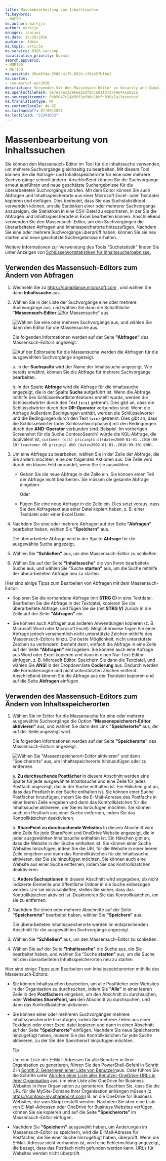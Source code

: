 ```yaml
---
title: Massenbearbeitung von Inhaltssuchen
f1.keywords:
- NOCSH
ms.author: markjjo
author: markjjo
manager: laurawi
ms.date: 12/29/2016
audience: Admin
ms.topic: article
ms.service: O365-seccomp
localization_priority: Normal
search.appverid:
- MOE150
- MET150
ms.assetid: 39e4654a-9588-41f6-892b-c33ab57bfbe2
ms.custom:
- seo-marvel-apr2020
description: Verwenden Sie den Massensuch-Editor im Security and Compliance Center, um die Abfrage- und Inhaltsspeicherorte für eine oder mehrere Inhaltssuchen schnell zu ändern.
ms.openlocfilehash: be7e37ec22966e16dfa3c6d1f37a34e6441e632a
ms.sourcegitcommit: 5db5047c24b56f3af90c2bc5c830a7a13eeeccad
ms.translationtype: MT
ms.contentlocale: de-DE
ms.lasthandoff: 07/09/2021
ms.locfileid: "53341032"
---
```

# <a name="bulk-edit-content-searches"></a>Massenbearbeitung von Inhaltssuchen

Sie können den Massensuch-Editor im Tool für die Inhaltssuche verwenden, um mehrere Suchvorgänge gleichzeitig zu bearbeiten. Mit diesem Tool können Sie die Abfrage- und Inhaltsspeicherorte für eine oder mehrere Suchvorgänge schnell ändern. Anschließend können Sie die Suchvorgänge erneut ausführen und neue geschätzte Suchergebnisse für die überarbeiteten Suchvorgänge abrufen. Mit dem Editor können Sie auch Abfragen und Inhaltsspeicherorte aus einer Microsoft Excel- oder Textdatei kopieren und einfügen. Dies bedeutet, dass Sie das Suchstatistiktool verwenden können, um die Statistiken einer oder mehrerer Suchvorgänge anzuzeigen, die Statistiken in eine CSV-Datei zu exportieren, in der Sie die Abfragen und Inhaltsspeicherorte in Excel bearbeiten können. Anschließend verwenden Sie den Massensuch-Editor, um den Suchvorgängen die überarbeiteten Abfragen und Inhaltsspeicherorte hinzuzufügen. Nachdem Sie eine oder mehrere Suchvorgänge überprüft haben, können Sie sie neu starten und neue geschätzte Suchergebnisse erhalten.

Weitere Informationen zur Verwendung des Tools "Suchstatistik" finden Sie unter Anzeigen von [Schlüsselwortstatistiken für Inhaltssuchergebnisse.](view-keyword-statistics-for-content-search.md)

## <a name="use-the-bulk-search-editor-to-change-queries"></a>Verwenden des Massensuch-Editors zum Ändern von Abfragen

1. Wechseln Sie zu <https://compliance.microsoft.com> , und wählen Sie dann **Inhaltssuche** aus.

2. Wählen Sie in der Liste der Suchvorgänge eine oder mehrere Suchvorgänge aus, und wählen Sie dann die Schaltfläche **"Massensuch-Editor** ![ für Massensuche" ](../media/1ddb3d18-2f00-4a7b-98a6-817ca5ec7014.png) aus.

    ![Wählen Sie eine oder mehrere Suchvorgänge aus, und wählen Sie dann den Editor für die Massensuche aus.](../media/600c9716-89a2-4451-b111-fa7cfaad2006.png)

    Die folgenden Informationen werden auf der Seite **"Abfragen"** des Massensuch-Editors angezeigt.

    ![Auf der Editorseite für die Massensuche werden die Abfragen für die ausgewählten Suchvorgänge angezeigt.](../media/189659af-cc78-4479-b0bc-a93decad2f6c.png)

    a. In der **Suchspalte** wird der Name der Inhaltssuche angezeigt. Wie bereits erwähnt, können Sie die Abfrage für mehrere Suchvorgänge bearbeiten.

    b. In der Spalte **Abfrage** wird die Abfrage für die inhaltssuche angezeigt, die in der Spalte **Suche** aufgeführt ist. Wenn die Abfrage mithilfe des Schlüsselwortlistenfeatures erstellt wurde, werden die Schlüsselwörter durch den Text **`(c:s)`** getrennt. Dies gibt an, dass die Schlüsselwörter durch den **OR-Operator** verbunden sind. Wenn die Abfrage Außerdem Bedingungen enthält, werden die Schlüsselwörter und die Bedingungen durch den Text **`(c:c)`** getrennt. Dies gibt an, dass die Schlüsselwörter (oder Schlüsselwortphasen) mit den Bedingungen durch den **AND-Operator** verbunden sind. Beispiel: Im vorherigen Screenshot für die Suche ContosoSearch1 würde die KQL-Abfrage, die äquivalent ist, `customer (c:s) pricing(c:c)(date=2000-01-01..2016-09-30)`  `(customer OR pricing) AND (date=2002-01-01..2016-09-30)` sein.

3. Um eine Abfrage zu bearbeiten, wählen Sie in der Zelle der Abfrage, die Sie ändern möchten, eine der folgenden Aktionen aus. Die Zelle wird durch ein blaues Feld umrandet, wenn Sie sie auswählen.

   - Geben Sie die neue Abfrage in die Zelle ein. Sie können einen Teil der Abfrage nicht bearbeiten. Sie müssen die gesamte Abfrage eingeben.

      Oder

   - Fügen Sie eine neue Abfrage in die Zelle ein. Dies setzt voraus, dass Sie den Abfragetext aus einer Datei kopiert haben, z. B. einer Textdatei oder einer Excel Datei.

4. Nachdem Sie eine oder mehrere Abfragen auf der Seite **"Abfragen"** bearbeitet haben, wählen Sie **"Speichern"** aus.

    Die überarbeitete Abfrage wird in der Spalte **Abfrage** für die ausgewählte Suche angezeigt.

5. Wählen Sie **"Schließen"** aus, um den Massensuch-Editor zu schließen.

6. Wählen Sie auf der Seite **"Inhaltssuche"** die von Ihnen bearbeitete Suche aus, und wählen Sie "Suche **starten"** aus, um die Suche mithilfe der überarbeiteten Abfrage neu zu starten.

Hier sind einige Tipps zum Bearbeiten von Abfragen mit dem Massensuch-Editor:

- Kopieren Sie die vorhandene Abfrage (mit **STRG C)** in eine Textdatei. Bearbeiten Sie die Abfrage in der Textdatei, kopieren Sie die überarbeitete Abfrage, und fügen Sie sie (mit **STRG V)** zurück in die Zelle auf der Seite **"Abfragen"** ein.

- Sie können auch Abfragen aus anderen Anwendungen kopieren (z. B. Microsoft Word oder Microsoft Excel). Möglicherweise fügen Sie einer Abfrage jedoch versehentlich nicht unterstützte Zeichen mithilfe des Massensuch-Editors hinzu. Die beste Möglichkeit, nicht unterstützte Zeichen zu verhindern, besteht darin, einfach die Abfrage in eine Zelle auf der Seite **"Abfragen"** einzugeben. Sie können auch eine Abfrage aus Word oder Excel kopieren und dann in einen Nur-Text-Editor einfügen, z. B. Microsoft Editor. Speichern Sie dann die Textdatei, und wählen Sie **ANSI** in der Dropdownliste **Codierung** aus. Dadurch werden alle Formatierungen und nicht unterstützten Zeichen entfernt. Anschließend können Sie die Abfrage aus der Textdatei kopieren und auf die Seite **Abfragen** einfügen.

## <a name="use-the-bulk-search-editor-to-change-content-locations"></a>Verwenden des Massensuch-Editors zum Ändern von Inhaltsspeicherorten

1. Wählen Sie im Editor für die Massensuche für eine oder mehrere ausgewählte Suchvorgänge die Option **"Massenspeicherort-Editor aktivieren"** aus, und wählen Sie dann den Link **"Speicherorte"** aus, der auf der Seite angezeigt wird.

    Die folgenden Informationen werden auf der Seite **"Speicherorte"** des Massensuch-Editors angezeigt.

    ![Wählen Sie "Massenspeicherort-Editor aktivieren" und dann "Speicherorte" aus, um Inhaltsspeicherorte hinzuzufügen oder zu entfernen.](../media/a5a468ce-bd63-4c53-bc37-ff64cf769e59.png)

    a. **Zu durchsuchende Postfächer** In diesem Abschnitt werden eine Spalte für jede ausgewählte Inhaltssuche und eine Zeile für jedes Postfach angezeigt, das in der Suche enthalten ist. Ein Häkchen gibt an, dass das Postfach in der Suche enthalten ist. Sie können einer Suche Postfächer hinzufügen, indem Sie die E-Mail-Adresse des Postfachs in einer leeren Zeile eingeben und dann das Kontrollkästchen für die Inhaltssuche aktivieren, der Sie es hinzufügen möchten. Sie können auch ein Postfach aus einer Suche entfernen, indem Sie das Kontrollkästchen deaktivieren.

    b. **SharePoint zu durchsuchende Websites** In diesem Abschnitt wird eine Zeile für jede SharePoint und OneDrive Website angezeigt, die in jeder ausgewählten Inhaltssuche enthalten ist. Ein Häkchen gibt an, dass die Website in der Suche enthalten ist. Sie können einer Suche Websites hinzufügen, indem Sie die URL für die Website in einer leeren Zeile eingeben und dann das Kontrollkästchen für die Inhaltssuche aktivieren, der Sie sie hinzufügen möchten. Sie können auch eine Website aus einer Suche entfernen, indem Sie das Kontrollkästchen deaktivieren.

    c. **Andere Suchoptionen** In diesem Abschnitt wird angegeben, ob nicht indizierte Elemente und öffentliche Ordner in die Suche einbezogen werden. Um sie einzuschließen, stellen Sie sicher, dass das Kontrollkästchen aktiviert ist. Deaktivieren Sie das Kontrollkästchen, um sie zu entfernen.

2. Nachdem Sie einen oder mehrere Abschnitte auf der Seite **"Speicherorte"** bearbeitet haben, wählen Sie **"Speichern"** aus.

    Die überarbeiteten Inhaltsspeicherorte werden im entsprechenden Abschnitt für die ausgewählten Suchvorgänge angezeigt.

3. Wählen Sie **"Schließen"** aus, um den Massensuch-Editor zu schließen.

4. Wählen Sie auf der Seite **"Inhaltssuche"** die Suche aus, die Sie bearbeitet haben, und wählen Sie "Suche **starten"** aus, um die Suche mit den überarbeiteten Inhaltsspeicherorten neu zu starten.

Hier sind einige Tipps zum Bearbeiten von Inhaltsspeicherorten mithilfe des Massensuch-Editors:

- Sie können Inhaltssuchen bearbeiten, um alle Postfächer oder Websites in der Organisation zu durchsuchen, indem Sie **"Alle"** in einer leeren Zeile in den **Postfächern** eingeben, um den Abschnitt zu durchsuchen, oder **Websites SharePoint, um** den Abschnitt zu durchsuchen, und dann das Kontrollkästchen aktivieren.

- Sie können einer oder mehreren Suchvorgängen mehrere Inhaltsspeicherorte hinzufügen, indem Sie mehrere Zeilen aus einer Textdatei oder einer Excel datei kopieren und dann in einen Abschnitt auf der Seite **"Speicherorte"** einfügen. Nachdem Sie neue Speicherorte hinzugefügt haben, müssen Sie das Kontrollkästchen für jede Suche aktivieren, zu der Sie den Speicherort hinzufügen möchten.

    > [!TIP]
    > Um eine Liste der E-Mail-Adressen für alle Benutzer in Ihrer Organisation zu generieren, führen Sie den PowerShell-Befehl in Schritt 2 in [Schritt 2: Generieren einer Liste von Benutzern](search-the-mailbox-and-onedrive-for-business-for-a-list-of-users.md#step-2-generate-a-list-of-users)aus. Oder führen Sie die Schritte unter [Abrufen einer Liste aller Benutzer-OneDrive-URLs in Ihrer Organisation](/onedrive/list-onedrive-urls) aus, um eine Liste aller OneDrive for Business Websites in Ihrer Organisation zu generieren. Beachten Sie, dass Sie die URL für die MySite-Domäne Ihrer Organisation anhängen müssen (z. https://contoso-my.sharepoint.com) B. an die OneDrive for Business Websites, die vom Skript erstellt werden. Nachdem Sie über eine Liste von E-Mail-Adressen oder OneDrive for Business Websites verfügen, können Sie sie kopieren und auf die Seite **"Speicherorte"** im Massensuch-Editor einfügen.

- Nachdem Sie **"Speichern"** ausgewählt haben, um Änderungen im Massensuch-Editor zu speichern, wird die E-Mail-Adresse für Postfächer, die Sie einer Suche hinzugefügt haben, überprüft. Wenn die E-Mail-Adresse nicht vorhanden ist, wird eine Fehlermeldung angezeigt, die besagt, dass das Postfach nicht gefunden werden kann. URLs für Websites werden nicht überprüft.
